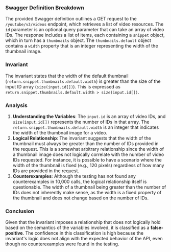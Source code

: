 ### Swagger Definition Breakdown
The provided Swagger definition outlines a GET request to the `/youtube/v3/videos` endpoint, which retrieves a list of video resources. The `id` parameter is an optional query parameter that can take an array of video IDs. The response includes a list of items, each containing a `snippet` object, which in turn has a `thumbnails` object. The `thumbnails.default` object contains a `width` property that is an integer representing the width of the thumbnail image.

### Invariant
The invariant states that the width of the default thumbnail (`return.snippet.thumbnails.default.width`) is greater than the size of the input ID array (`size(input.id[])`). This is expressed as `return.snippet.thumbnails.default.width > size(input.id[])`.

### Analysis
1. **Understanding the Variables**: The `input.id` is an array of video IDs, and `size(input.id[])` represents the number of IDs in that array. The `return.snippet.thumbnails.default.width` is an integer that indicates the width of the thumbnail image for a video.
2. **Logical Relationship**: The invariant suggests that the width of the thumbnail must always be greater than the number of IDs provided in the request. This is a somewhat arbitrary relationship since the width of a thumbnail image does not logically correlate with the number of video IDs requested. For instance, it is possible to have a scenario where the width of the thumbnail is fixed (e.g., 120 pixels) regardless of how many IDs are provided in the request.
3. **Counterexamples**: Although the testing has not found any counterexamples in 10,000 calls, the logical relationship itself is questionable. The width of a thumbnail being greater than the number of IDs does not inherently make sense, as the width is a fixed property of the thumbnail and does not change based on the number of IDs.

### Conclusion
Given that the invariant imposes a relationship that does not logically hold based on the semantics of the variables involved, it is classified as a **false-positive**. The confidence in this classification is high because the invariant's logic does not align with the expected behavior of the API, even though no counterexamples were found in the testing.

